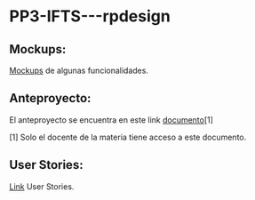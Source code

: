 # PP3-IFTS---rpdesign

## Mockups:
[Mockups](/Mockups) de algunas funcionalidades.

## Anteproyecto: 
El anteproyecto se encuentra en este link [documento](https://drive.google.com/file/d/1C1q0jNyWmIXOh-ViAxlKSBV-dx7XCHDo/view?usp=sharing)[1]

[1] Solo el docente de la materia tiene acceso a este documento.

## User Stories: 
[Link](https://github.com/users/gabrielgus/projects/1) User Stories.
